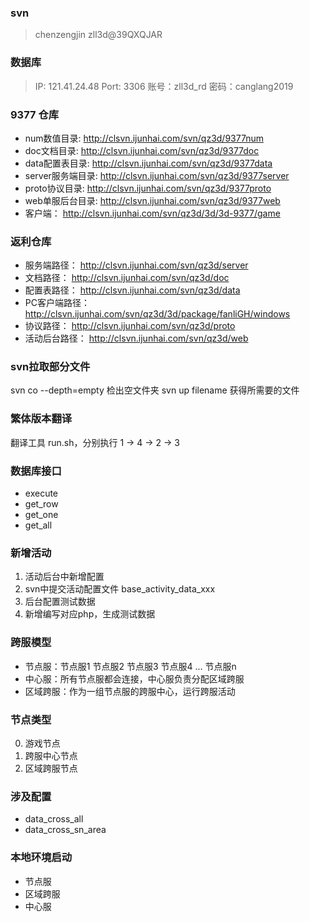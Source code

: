 ### svn
> chenzengjin
> zll3d@39QXQJAR

### 数据库
> IP: 121.41.24.48
> Port: 3306
> 账号：zll3d_rd
> 密码：canglang2019

### 9377 仓库
* num数值目录:    http://clsvn.ijunhai.com/svn/qz3d/9377num
* doc文档目录:    http://clsvn.ijunhai.com/svn/qz3d/9377doc
* data配置表目录:    http://clsvn.ijunhai.com/svn/qz3d/9377data
* server服务端目录:    http://clsvn.ijunhai.com/svn/qz3d/9377server
* proto协议目录:    http://clsvn.ijunhai.com/svn/qz3d/9377proto
* web单服后台目录:    http://clsvn.ijunhai.com/svn/qz3d/9377web
* 客户端：    http://clsvn.ijunhai.com/svn/qz3d/3d/3d-9377/game

### 返利仓库
* 服务端路径：      http://clsvn.ijunhai.com/svn/qz3d/server
* 文档路径：        http://clsvn.ijunhai.com/svn/qz3d/doc
* 配置表路径：      http://clsvn.ijunhai.com/svn/qz3d/data
* PC客户端路径：    http://clsvn.ijunhai.com/svn/qz3d/3d/package/fanliGH/windows
* 协议路径：        http://clsvn.ijunhai.com/svn/qz3d/proto
* 活动后台路径：    http://clsvn.ijunhai.com/svn/qz3d/web

### svn拉取部分文件
svn co --depth=empty 检出空文件夹
svn up filename 获得所需要的文件

### 繁体版本翻译
翻译工具 run.sh，分别执行 1 -> 4 -> 2 -> 3

### 数据库接口
* execute
* get_row
* get_one
* get_all

###  新增活动
1. 活动后台中新增配置
2. svn中提交活动配置文件 base_activity_data_xxx
3. 后台配置测试数据
4. 新增编写对应php，生成测试数据

### 跨服模型
* 节点服：节点服1 节点服2 节点服3 节点服4 ... 节点服n
* 中心服：所有节点服都会连接，中心服负责分配区域跨服
* 区域跨服：作为一组节点服的跨服中心，运行跨服活动

### 节点类型
0. 游戏节点
1. 跨服中心节点
2. 区域跨服节点

### 涉及配置
* data_cross_all
* data_cross_sn_area

### 本地环境启动
* 节点服 
* 区域跨服
* 中心服



